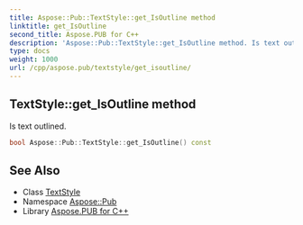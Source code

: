 ```yaml
---
title: Aspose::Pub::TextStyle::get_IsOutline method
linktitle: get_IsOutline
second_title: Aspose.PUB for C++
description: 'Aspose::Pub::TextStyle::get_IsOutline method. Is text outlined in C++.'
type: docs
weight: 1000
url: /cpp/aspose.pub/textstyle/get_isoutline/
---
```

## TextStyle::get_IsOutline method


Is text outlined.

```cpp
bool Aspose::Pub::TextStyle::get_IsOutline() const
```

## See Also

* Class [TextStyle](../)
* Namespace [Aspose::Pub](../../)
* Library [Aspose.PUB for C++](../../../)

